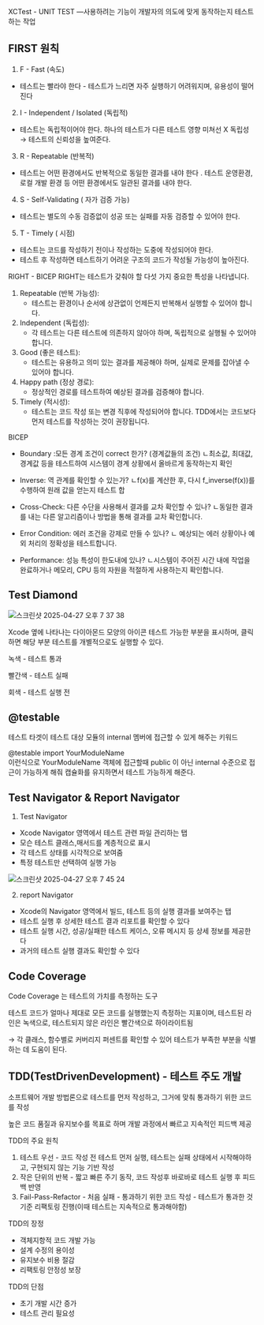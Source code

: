 XCTest - UNIT TEST 
—사용하려는 기능이 개발자의 의도에 맞게 동작하는지 테스트 하는 작업

## FIRST 원칙

1. F - Fast (속도)
- 테스트는 빨라야 한다 - 테스트가 느리면 자주 실행하기 어려워지며, 유용성이 떨어진다

2. I - Independent / Isolated (독립적)
- 테스트는 독립적이어야 한다. 하나의 테스트가 다른 테스트 영향 미쳐선 X 독립성 → 테스트의 신뢰성을 높여준다.

3. R - Repeatable (반복적)
- 테스트는 어떤 환경에서도 반복적으로 동일한 결과를 내야 한다 . 테스트 운영환경, 로컬 개발 환경 등 어떤 환경에서도 일관된 결과를 내야 한다.

4. S - Self-Validating ( 자가 검증 가능)
- 테스트는  별도의 수동 검증없이 성공 또는 실패를 자동 검증할 수 있어야 한다.

5. T - Timely ( 시점)
- 테스트는 코드를 작성하기 전이나 작성하는 도중에 작성되어야 한다.
- 테스트 후 작성하면 테스트하기 어려운 구조의 코드가 작성될 가능성이 높아진다.


RIGHT - BICEP
RIGHT는 테스트가 갖춰야 할 다섯 가지 중요한 특성을 나타냅니다.

1. Repeatable (반복 가능성):
    - 테스트는 환경이나 순서에 상관없이 언제든지 반복해서 실행할 수 있어야 합니다.
2. Independent (독립성):
    - 각 테스트는 다른 테스트에 의존하지 않아야 하며, 독립적으로 실행될 수 있어야 합니다.
3. Good (좋은 테스트):
    - 테스트는 유용하고 의미 있는 결과를 제공해야 하며, 실제로 문제를 잡아낼 수 있어야 합니다.
4. Happy path (정상 경로):
    - 정상적인 경로를 테스트하여 예상된 결과를 검증해야 합니다.
5. Timely (적시성):
    - 테스트는 코드 작성 또는 변경 직후에 작성되어야 합니다. TDD에서는 코드보다 먼저 테스트를 작성하는 것이 권장됩니다.

BICEP
- Boundary :모든 경계 조건이 correct 한가? (경계값들의 조건)
   ㄴ최소값, 최대값, 경계값 등을 테스트하여 시스템이 경계 상황에서  올바르게 동작하는지 확인

- Inverse: 역 관계를 확인할 수 있는가?
 ㄴf(x)를 계산한 후, 다시 f_inverse(f(x))를 수행하여 원래 값을 얻는지 테스트 합

- Cross-Check: 다른 수단을 사용해서 결과를 교차 확인할 수 있나?
   ㄴ동일한 결과를 내는 다른 알고리즘이나 방법을 통해 결과를 교차 확인합니다.

- Error Condition: 에러 조건을 강제로 만들 수 있나?
  ㄴ 예상되는 에러 상황이나 예외 처리의 정확성을 테스트합니다.

- Performance: 성능 특성이 한도내에 있나?
 ㄴ시스템이 주어진 시간 내에 작업을 완료하거나 메모리, CPU 등의 자원을 적절하게 사용하는지 확인합니다.

## Test Diamond 

![스크린샷 2025-04-27 오후 7 37 38](https://github.com/user-attachments/assets/4db244ee-665c-4262-875a-e49f7a98ae5c)


Xcode 옆에 나타나는 다이아몬드 모양의 아이콘 
테스트 가능한 부분을 표시하며, 클릭하면 해당 부분 테스트를 개별적으로도 실행할 수 있다.



녹색 - 테스트 통과 

빨간색 - 테스트 실패

회색 - 테스트 실행 전

## @testable

테스트 타겟이 테스트 대상 모듈의 internal 멤버에 접근할 수 있게 해주는 키워드

@testable import YourModuleName  
이런식으로 YourModuleName 객체에 접근할때 public 이 아닌 internal 수준으로 접근이 가능하게 해줘 캡슐화를 유지하면서 테스트 가능하게 해준다.

## Test Navigator & Report Navigator

1. Test Navigator

- Xcode Navigator 영역에서 테스트 관련 파일 관리하는 탭
- 모슨 테스트 클래스,매서드를 계층적으로 표시
- 각 테스트 상태를 시각적으로 보여줌
- 특정 테스트만 선택하여 실행 가능

![스크린샷 2025-04-27 오후 7 45 24](https://github.com/user-attachments/assets/01bafeee-b1c0-4f7b-a0bc-9bed7f77b103)




2. report Navigator 

- Xcode의 Navigator 영역에서 빌드, 테스트 등의 실행 결과를 보여주는 탭
- 테스트 실행 후 상세한 테스트 결과 리포트를 확인할 수 있다
- 테스트 실행 시간, 성공/실패한 테스트 케이스, 오류 메시지 등 상세 정보를 제공한다
- 과거의 테스트 실행 결과도 확인할 수 있다

## Code Coverage 

Code Coverage 는 테스트의 가치를 측정하는 도구 

테스트 코드가 얼마나 제대로 모든 코드를 실행했는지 측정하는 지표이며, 테스트된 라인은 녹색으로, 테스트되지 않은 라인은 빨간색으로 하이라이트됨

→ 각 클래스, 함수별로 커버리지 퍼센트를 확인할 수 있어 테스트가 부족한 부분을 식별하는 데 도움이 된다.

## TDD(TestDrivenDevelopment) - 테스트 주도 개발 

소프트웨어 개발 방법론으로 테스트를 먼저 작성하고, 그거에 맞춰 통과하기 위한 코드를 작성 

높은 코드 품질과 유지보수를 목표로 하며 개발 과정에서 빠르고 지속적인 피드백 제공

TDD의 주요 원칙 

1. 테스트 우선 - 코드 작성 전 테스트 먼저 실행, 테스트는 실패 상태에서 시작해야하고, 구현되지 않는 기능 기반 작성
2. 작은 단위의 반복 - 짧고 빠른 주기 동작, 코드 작성후 바로바로 테스트 실행 후 피드백 반영 
3. Fail-Pass-Refactor - 처음 실패 - 통과하기 위한 코드 작성 - 테스트가 통과한 것 기준 리팩토링 진행(이때 테스트는 지속적으로 통과해야함)

TDD의 장정

- 객체지항적 코드 개발 가능
- 설계 수정의 용이성
- 유지보수 비용 절감
- 리팩토링 안정성 보장

TDD의 단점

- 초기 개발 시간 증가
- 테스트 관리 필요성
